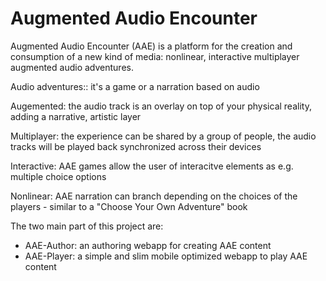 # Augmented Audio Encounter
Augmented Audio Encounter (AAE) is a platform for the creation and consumption of a new kind of media: nonlinear, interactive multiplayer augmented audio adventures.

Audio adventures:: it's a game or a narration based on audio

Augemented: the audio track is an overlay on top of your physical reality, adding a narrative, artistic layer

Multiplayer: the experience can be shared by a group of people, the audio tracks will be played back synchronized across their devices

Interactive: AAE games allow the user of interacitve elements as e.g. multiple choice options

Nonlinear: AAE narration can branch depending on the choices of the players - similar to a "Choose Your Own Adventure" book

The two main part of this project are:

- AAE-Author: an authoring webapp for creating AAE content
- AAE-Player: a simple and slim mobile optimized webapp to play AAE content
